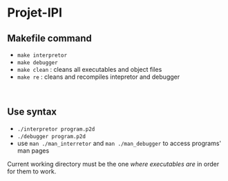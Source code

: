 # Projet-IPI

## Makefile command
 - `make interpretor`
 - `make debugger`
 - `make clean` : cleans all executables and object files
 - `make re` : cleans and recompiles intepretor and debugger

<br>

## Use syntax
 - `./interpretor program.p2d`  
 - `./debugger program.p2d`  
 - use `man ./man_interretor` and `man ./man_debugger` to access programs' man pages
 
Current working directory must be the one *where executables are* in order for them to work.
